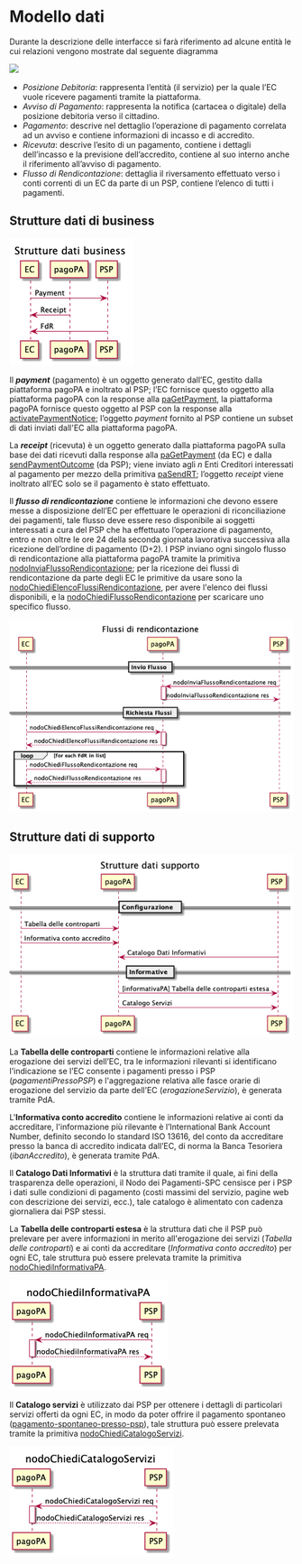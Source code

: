 # Modello dati

Durante la descrizione delle interfacce si farà riferimento ad alcune entità le cui relazioni vengono mostrate dal seguente diagramma

![](../.gitbook/assets/modello\_dati.png)

* _Posizione Debitoria_: rappresenta l’entità (il servizio) per la quale l’EC vuole ricevere pagamenti tramite la piattaforma.
* _Avviso di Pagamento_: rappresenta la notifica (cartacea o digitale) della posizione debitoria verso il cittadino.
* _Pagamento_: descrive nel dettaglio l’operazione di pagamento correlata ad un avviso e contiene informazioni di incasso e di accredito.
* _Ricevuta_: descrive l’esito di un pagamento, contiene i dettagli dell’incasso e la previsione dell’accredito, contiene al suo interno anche il riferimento all’avviso di pagamento.
* _Flusso di Rendicontazione_: dettaglia il riversamento effettuato verso i conti correnti di un EC da parte di un PSP, contiene l’elenco di tutti i pagamenti.

## Strutture dati di business <a href="#strutture-dati-business" id="strutture-dati-business"></a>

![](../.gitbook/assets/oggettiBusiness.png)

Il _**payment**_ (pagamento) è un oggetto generato dall’EC, gestito dalla piattaforma pagoPA e inoltrato al PSP; l’EC fornisce questo oggetto alla piattaforma pagoPA con la response alla  [paGetPayment](../appendici/primitive.md#pagetpayment), la piattaforma pagoPA fornisce questo oggetto al PSP con la response alla [activatePaymentNotice](../appendici/primitive.md#activatepaymentnotice); l’oggetto _payment_ fornito al PSP contiene un subset di dati inviati dall'EC alla piattaforma pagoPA.

La _**receipt**_ (ricevuta) è un oggetto generato dalla piattaforma pagoPA sulla base dei dati ricevuti dalla response alla [paGetPayment](../appendici/primitive.md#pagetpayment) (da EC) e dalla [sendPaymentOutcome](../appendici/primitive.md#sendpaymentoutcome) (da PSP); viene inviato agli _n_ Enti Creditori interessati al pagamento per mezzo della primitiva [paSendRT](../appendici/primitive.md#pasendrt); l’oggetto _receipt_ viene inoltrato all’EC solo se il pagamento è stato effettuato.

Il _**flusso di rendicontazione**_ contiene le informazioni che devono essere messe a disposizione dell’EC per effettuare le operazioni di riconciliazione dei pagamenti, tale flusso deve essere reso disponibile ai soggetti interessati a cura del PSP che ha effettuato l’operazione di pagamento, entro e non oltre le ore 24 della seconda giornata lavorativa successiva alla ricezione dell’ordine di pagamento (D+2). I PSP inviano ogni singolo flusso di rendicontazione alla piattaforma pagoPA tramite la primitiva [nodoInviaFlussoRendicontazione](../appendici/primitive.md#nodoinviaflussorendicontazione); per la ricezione dei flussi di rendicontazione da parte degli EC le primitive da usare sono la [nodoChiediElencoFlussiRendicontazione](../appendici/primitive.md#nodochiediflussorendicontazione), per avere l'elenco dei flussi disponibili, e la [nodoChiediFlussoRendicontazione](../appendici/primitive.md#nodochiediflussorendicontazione) per scaricare uno specifico flusso.

![](<../.gitbook/assets/flussiRendicontazione (1).png>)

## Strutture dati di supporto <a href="#strutture-dati-business" id="strutture-dati-business"></a>

![](../.gitbook/assets/oggettiSupporto.png)

La **Tabella delle controparti** contiene le informazioni relative alla erogazione dei servizi dell’EC, tra le informazioni rilevanti si identificano l'indicazione se l’EC consente i pagamenti presso i PSP (_pagamentiPressoPSP_) e l'aggregazione relativa alle fasce orarie di erogazione del servizio da parte dell’EC (_erogazioneServizio_), è generata tramite PdA.

L'**Informativa conto accredito** contiene le informazioni relative ai conti da accreditare, l'informazione più rilevante è l’International Bank Account Number, definito secondo lo standard ISO 13616, del conto da accreditare presso la banca di accredito indicata dall’EC, di norma la Banca Tesoriera (_ibanAccredito_), è generata tramite PdA.

Il **Catalogo Dati Informativi** è la struttura dati tramite il quale, ai fini della trasparenza delle operazioni, il Nodo dei Pagamenti-SPC censisce per i PSP i dati sulle condizioni di pagamento (costi massimi del servizio, pagine web con descrizione dei servizi, ecc.), tale catalogo è alimentato con cadenza giornaliera dai PSP stessi.

La **Tabella delle controparti estesa** è la struttura dati che il PSP può prelevare per avere informazioni in merito all'erogazione dei servizi (_Tabella delle controparti_) e ai conti da accreditare (_Informativa conto accredito_) per ogni EC, tale struttura può essere prelevata tramite la primitiva [nodoChiediInformativaPA](../appendici/primitive.md#nodochiediinformativapa).

![](<../.gitbook/assets/image (30).png>)

Il **Catalogo servizi** è utilizzato dai PSP per ottenere i dettagli di particolari servizi offerti da ogni EC, in modo da poter offrire il pagamento spontaneo ([pagamento-spontaneo-presso-psp](../casi-duso/pagamento-spontaneo-presso-psp/ "mention")), tale struttura può essere prelevata tramite la primitiva [nodoChiediCatalogoServizi](../appendici/primitive.md#nodochiedicatalogoservizi).

![](<../.gitbook/assets/image (40).png>)
